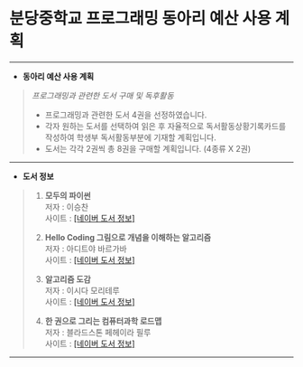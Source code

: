 # 분당중학교 프로그래밍 동아리 예산 사용 계획

---
   
   + **동아리 예산 사용 계획**
   >   
   > *프로그래밍과 관련한 도서 구매 및 독후활동*
   >
   > - 프로그래밍과 관련한 도서 4권을 선정하였습니다.
   > - 각자 원하는 도서를 선택하여 읽은 후 자율적으로 독서활동상황기록카드를 작성하여
   >   학생부 독서활동부분에 기재할 계획입니다.
   > - 도서는 각각 2권씩 총 8권을 구매할 계획입니다. (4종류 X 2권)
   
---
   
   + **도서 정보**
   >   
   > 1. **모두의 파이썬**   
   >  저자 : 이승찬   
   >  사이트 : <a href="https://book.naver.com/bookdb/review.nhn?bid=14126163">[네이버 도서 정보]</a>   
   >   
   >   
   > 2. **Hello Coding 그림으로 개념을 이해하는 알고리즘**    
   >  저자 : 아디트야 바르가바   
   >  사이트 : <a href="https://book.naver.com/bookdb/book_detail.nhn?bid=11823284">[네이버 도서 정보]</a>   
   >   
   >   
   > 3. **알고리즘 도감**   
   >  저자 : 이시다 모리테루   
   >  사이트 : <a href="https://book.naver.com/bookdb/book_detail.nhn?bid=13272714">[네이버 도서 정보]</a>   
   >   
   >   
   > 4. **한 권으로 그리는 컴퓨터과학 로드맵**       
   >  저자 : 블라드스톤 페헤이라 필루   
   >  사이트 : <a href="https://book.naver.com/bookdb/book_detail.nhn?bid=13496659">[네이버 도서 정보]</a>   
   >   
   
---
   
